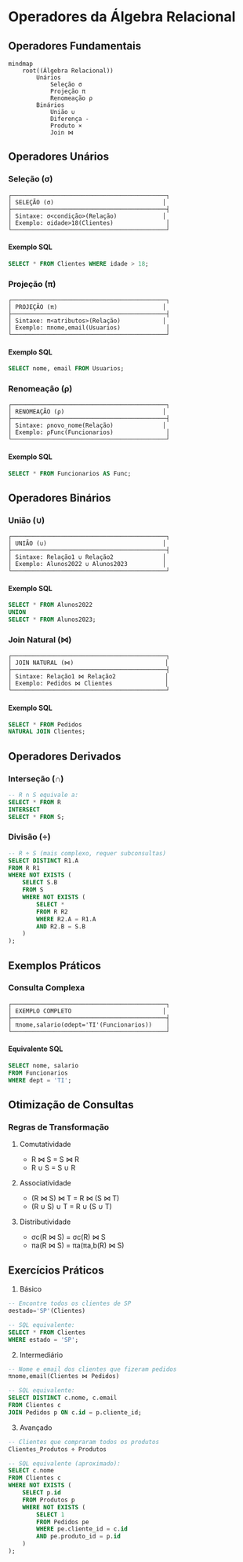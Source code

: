 # Operadores da Álgebra Relacional

## Operadores Fundamentais

```mermaid
mindmap
    root((Álgebra Relacional))
        Unários
            Seleção σ
            Projeção π
            Renomeação ρ
        Binários
            União ∪
            Diferença -
            Produto ×
            Join ⋈
```

## Operadores Unários

### Seleção (σ)
```
┌────────────────────────────────────────────┐
│ SELEÇÃO (σ)                               │
├────────────────────────────────────────────┤
│ Sintaxe: σ<condição>(Relação)             │
│ Exemplo: σidade>18(Clientes)               │
└────────────────────────────────────────────┘
```

#### Exemplo SQL
```sql
SELECT * FROM Clientes WHERE idade > 18;
```

### Projeção (π)
```
┌────────────────────────────────────────────┐
│ PROJEÇÃO (π)                              │
├────────────────────────────────────────────┤
│ Sintaxe: π<atributos>(Relação)            │
│ Exemplo: πnome,email(Usuarios)             │
└────────────────────────────────────────────┘
```

#### Exemplo SQL
```sql
SELECT nome, email FROM Usuarios;
```

### Renomeação (ρ)
```
┌────────────────────────────────────────────┐
│ RENOMEAÇÃO (ρ)                            │
├────────────────────────────────────────────┤
│ Sintaxe: ρnovo_nome(Relação)              │
│ Exemplo: ρFunc(Funcionarios)               │
└────────────────────────────────────────────┘
```

#### Exemplo SQL
```sql
SELECT * FROM Funcionarios AS Func;
```

## Operadores Binários

### União (∪)
```
┌────────────────────────────────────────────┐
│ UNIÃO (∪)                                 │
├────────────────────────────────────────────┤
│ Sintaxe: Relação1 ∪ Relação2              │
│ Exemplo: Alunos2022 ∪ Alunos2023          │
└────────────────────────────────────────────┘
```

#### Exemplo SQL
```sql
SELECT * FROM Alunos2022
UNION
SELECT * FROM Alunos2023;
```

### Join Natural (⋈)
```
┌────────────────────────────────────────────┐
│ JOIN NATURAL (⋈)                          │
├────────────────────────────────────────────┤
│ Sintaxe: Relação1 ⋈ Relação2              │
│ Exemplo: Pedidos ⋈ Clientes               │
└────────────────────────────────────────────┘
```

#### Exemplo SQL
```sql
SELECT * FROM Pedidos 
NATURAL JOIN Clientes;
```

## Operadores Derivados

### Interseção (∩)
```sql
-- R ∩ S equivale a:
SELECT * FROM R
INTERSECT
SELECT * FROM S;
```

### Divisão (÷)
```sql
-- R ÷ S (mais complexo, requer subconsultas)
SELECT DISTINCT R1.A
FROM R R1
WHERE NOT EXISTS (
    SELECT S.B
    FROM S
    WHERE NOT EXISTS (
        SELECT *
        FROM R R2
        WHERE R2.A = R1.A
        AND R2.B = S.B
    )
);
```

## Exemplos Práticos

### Consulta Complexa
```
┌────────────────────────────────────────────┐
│ EXEMPLO COMPLETO                          │
├────────────────────────────────────────────┤
│ πnome,salario(σdept='TI'(Funcionarios))    │
└────────────────────────────────────────────┘
```

#### Equivalente SQL
```sql
SELECT nome, salario 
FROM Funcionarios 
WHERE dept = 'TI';
```

## Otimização de Consultas

### Regras de Transformação
1. Comutatividade
   - R ⋈ S = S ⋈ R
   - R ∪ S = S ∪ R

2. Associatividade
   - (R ⋈ S) ⋈ T = R ⋈ (S ⋈ T)
   - (R ∪ S) ∪ T = R ∪ (S ∪ T)

3. Distributividade
   - σc(R ⋈ S) = σc(R) ⋈ S
   - πa(R ⋈ S) = πa(πa,b(R) ⋈ S)

## Exercícios Práticos

1. Básico
```sql
-- Encontre todos os clientes de SP
σestado='SP'(Clientes)

-- SQL equivalente:
SELECT * FROM Clientes 
WHERE estado = 'SP';
```

2. Intermediário
```sql
-- Nome e email dos clientes que fizeram pedidos
πnome,email(Clientes ⋈ Pedidos)

-- SQL equivalente:
SELECT DISTINCT c.nome, c.email
FROM Clientes c
JOIN Pedidos p ON c.id = p.cliente_id;
```

3. Avançado
```sql
-- Clientes que compraram todos os produtos
Clientes_Produtos ÷ Produtos

-- SQL equivalente (aproximado):
SELECT c.nome
FROM Clientes c
WHERE NOT EXISTS (
    SELECT p.id
    FROM Produtos p
    WHERE NOT EXISTS (
        SELECT 1
        FROM Pedidos pe
        WHERE pe.cliente_id = c.id
        AND pe.produto_id = p.id
    )
);
```